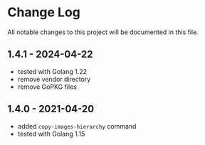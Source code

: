 # Change Log
All notable changes to this project will be documented in this file.
  
## 1.4.1 - 2024-04-22

 * tested with Golang 1.22
 * remove vendor directory
 * remove GoPKG files

## 1.4.0 - 2021-04-20
  
* added `copy-images-hierarchy` command 
* tested with Golang 1.15 
